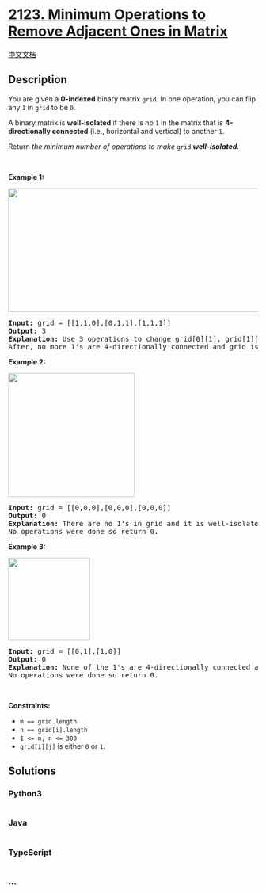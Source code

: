 # [2123. Minimum Operations to Remove Adjacent Ones in Matrix](https://leetcode.com/problems/minimum-operations-to-remove-adjacent-ones-in-matrix)

[中文文档](/solution/2100-2199/2123.Minimum%20Operations%20to%20Remove%20Adjacent%20Ones%20in%20Matrix/README.md)

## Description

<p>You are given a <strong>0-indexed</strong> binary matrix <code>grid</code>. In one operation, you can flip any <code>1</code> in <code>grid</code> to be <code>0</code>.</p>

<p>A binary matrix is <strong>well-isolated</strong> if there is no <code>1</code> in the matrix that is <strong>4-directionally connected</strong> (i.e., horizontal and vertical) to another <code>1</code>.</p>

<p>Return <em>the minimum number of operations to make </em><code>grid</code><em> <strong>well-isolated</strong></em>.</p>

<p>&nbsp;</p>
<p><strong>Example 1:</strong></p>
<img src="https://fastly.jsdelivr.net/gh/doocs/leetcode@main/solution/2100-2199/2123.Minimum%20Operations%20to%20Remove%20Adjacent%20Ones%20in%20Matrix/images/image-20211223181501-1.png" style="width: 644px; height: 250px;" />
<pre>
<strong>Input:</strong> grid = [[1,1,0],[0,1,1],[1,1,1]]
<strong>Output:</strong> 3
<strong>Explanation:</strong> Use 3 operations to change grid[0][1], grid[1][2], and grid[2][1] to 0.
After, no more 1&#39;s are 4-directionally connected and grid is well-isolated.
</pre>

<p><strong>Example 2:</strong></p>
<img src="https://fastly.jsdelivr.net/gh/doocs/leetcode@main/solution/2100-2199/2123.Minimum%20Operations%20to%20Remove%20Adjacent%20Ones%20in%20Matrix/images/image-20211223181518-2.png" style="height: 250px; width: 255px;" />
<pre>
<strong>Input:</strong> grid = [[0,0,0],[0,0,0],[0,0,0]]
<strong>Output:</strong> 0
<strong>Explanation:</strong> There are no 1&#39;s in grid and it is well-isolated.
No operations were done so return 0.
</pre>

<p><strong>Example 3:</strong></p>
<img src="https://fastly.jsdelivr.net/gh/doocs/leetcode@main/solution/2100-2199/2123.Minimum%20Operations%20to%20Remove%20Adjacent%20Ones%20in%20Matrix/images/image-20211223181817-3.png" style="width: 165px; height: 167px;" />
<pre>
<strong>Input:</strong> grid = [[0,1],[1,0]]
<strong>Output:</strong> 0
<strong>Explanation:</strong> None of the 1&#39;s are 4-directionally connected and grid is well-isolated.
No operations were done so return 0.
</pre>

<p>&nbsp;</p>
<p><strong>Constraints:</strong></p>

<ul>
	<li><code>m == grid.length</code></li>
	<li><code>n == grid[i].length</code></li>
	<li><code>1 &lt;= m, n &lt;= 300</code></li>
	<li><code>grid[i][j]</code> is either <code>0</code> or <code>1</code>.</li>
</ul>

## Solutions

<!-- tabs:start -->

### **Python3**

```python


```

### **Java**

```java


```

### **TypeScript**

```ts

```

### **...**

```


```

<!-- tabs:end -->
